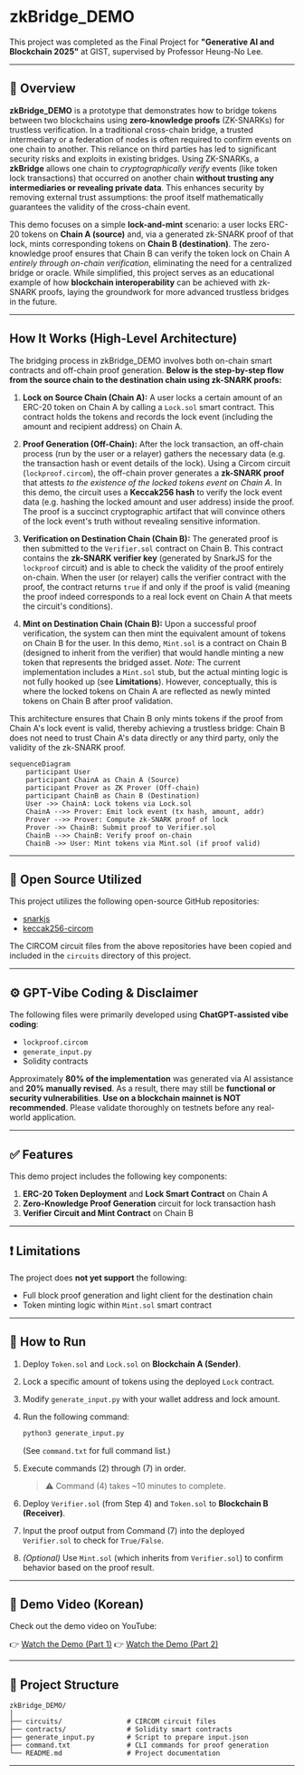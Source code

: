 # zkBridge_DEMO

This project was completed as the Final Project for **"Generative AI and Blockchain 2025"** at GIST, supervised by Professor Heung-No Lee.

---

## 🔗 Overview

**zkBridge_DEMO** is a prototype that demonstrates how to bridge tokens between two blockchains using **zero-knowledge proofs** (ZK-SNARKs) for trustless verification. In a traditional cross-chain bridge, a trusted intermediary or a federation of nodes is often required to confirm events on one chain to another. This reliance on third parties has led to significant security risks and exploits in existing bridges. Using ZK-SNARKs, a **zkBridge** allows one chain to *cryptographically verify* events (like token lock transactions) that occurred on another chain **without trusting any intermediaries or revealing private data**. This enhances security by removing external trust assumptions: the proof itself mathematically guarantees the validity of the cross-chain event.

This demo focuses on a simple **lock-and-mint** scenario: a user locks ERC-20 tokens on **Chain A (source)** and, via a generated zk-SNARK proof of that lock, mints corresponding tokens on **Chain B (destination)**. The zero-knowledge proof ensures that Chain B can verify the token lock on Chain A *entirely through on-chain verification*, eliminating the need for a centralized bridge or oracle. While simplified, this project serves as an educational example of how **blockchain interoperability** can be achieved with zk-SNARK proofs, laying the groundwork for more advanced trustless bridges in the future.

---

## How It Works (High-Level Architecture)

The bridging process in zkBridge_DEMO involves both on-chain smart contracts and off-chain proof generation. **Below is the step-by-step flow from the source chain to the destination chain using zk-SNARK proofs:**

1. **Lock on Source Chain (Chain A):** A user locks a certain amount of an ERC-20 token on Chain A by calling a `Lock.sol` smart contract. This contract holds the tokens and records the lock event (including the amount and recipient address) on Chain A.

2. **Proof Generation (Off-Chain):** After the lock transaction, an off-chain process (run by the user or a relayer) gathers the necessary data (e.g. the transaction hash or event details of the lock). Using a Circom circuit (`lockproof.circom`), the off-chain prover generates a **zk-SNARK proof** that attests *to the existence of the locked tokens event on Chain A*. In this demo, the circuit uses a **Keccak256 hash** to verify the lock event data (e.g. hashing the locked amount and user address) inside the proof. The proof is a succinct cryptographic artifact that will convince others of the lock event's truth without revealing sensitive information.

3. **Verification on Destination Chain (Chain B):** The generated proof is then submitted to the `Verifier.sol` contract on Chain B. This contract contains the **zk-SNARK verifier key** (generated by SnarkJS for the `lockproof` circuit) and is able to check the validity of the proof entirely on-chain. When the user (or relayer) calls the verifier contract with the proof, the contract returns `true` if and only if the proof is valid (meaning the proof indeed corresponds to a real lock event on Chain A that meets the circuit's conditions).

4. **Mint on Destination Chain (Chain B):** Upon a successful proof verification, the system can then mint the equivalent amount of tokens on Chain B for the user. In this demo, `Mint.sol` is a contract on Chain B (designed to inherit from the verifier) that would handle minting a new token that represents the bridged asset. *Note:* The current implementation includes a `Mint.sol` stub, but the actual minting logic is not fully hooked up (see **Limitations**). However, conceptually, this is where the locked tokens on Chain A are reflected as newly minted tokens on Chain B after proof validation.

This architecture ensures that Chain B only mints tokens if the proof from Chain A's lock event is valid, thereby achieving a trustless bridge: Chain B does not need to trust Chain A's data directly or any third party, only the validity of the zk-SNARK proof.

```mermaid
sequenceDiagram
    participant User
    participant ChainA as Chain A (Source)
    participant Prover as ZK Prover (Off-chain)
    participant ChainB as Chain B (Destination)
    User ->> ChainA: Lock tokens via Lock.sol  
    ChainA -->> Prover: Emit lock event (tx hash, amount, addr)  
    Prover -->> Prover: Compute zk-SNARK proof of lock  
    Prover ->> ChainB: Submit proof to Verifier.sol  
    ChainB -->> ChainB: Verify proof on-chain  
    ChainB ->> User: Mint tokens via Mint.sol (if proof valid)
```

---

## 🧩 Open Source Utilized

This project utilizes the following open-source GitHub repositories:

- [snarkjs](https://github.com/iden3/snarkjs)
- [keccak256-circom](https://github.com/vocdoni/keccak256-circom)

The CIRCOM circuit files from the above repositories have been copied and included in the `circuits` directory of this project.

---

## ⚙️ GPT-Vibe Coding & Disclaimer

The following files were primarily developed using **ChatGPT-assisted vibe coding**:

- `lockproof.circom`
- `generate_input.py`
- Solidity contracts

Approximately **80% of the implementation** was generated via AI assistance and **20% manually revised**. As a result, there may still be **functional or security vulnerabilities**. **Use on a blockchain mainnet is NOT recommended**. Please validate thoroughly on testnets before any real-world application.

---

## ✅ Features

This demo project includes the following key components:

1. **ERC-20 Token Deployment** and **Lock Smart Contract** on Chain A  
2. **Zero-Knowledge Proof Generation** circuit for lock transaction hash  
3. **Verifier Circuit and Mint Contract** on Chain B

---

## ❗ Limitations

The project does **not yet support** the following:

- Full block proof generation and light client for the destination chain  
- Token minting logic within `Mint.sol` smart contract

---

## 🚀 How to Run

1. Deploy `Token.sol` and `Lock.sol` on **Blockchain A (Sender)**.
2. Lock a specific amount of tokens using the deployed `Lock` contract.
3. Modify `generate_input.py` with your wallet address and lock amount.
4. Run the following command:

   ```bash
   python3 generate_input.py
   ```

   (See `command.txt` for full command list.)

5. Execute commands (2) through (7) in order.  
   > ⚠️ Command (4) takes ~10 minutes to complete.

6. Deploy `Verifier.sol` (from Step 4) and `Token.sol` to **Blockchain B (Receiver)**.
7. Input the proof output from Command (7) into the deployed `Verifier.sol` to check for `True/False`.
8. _(Optional)_ Use `Mint.sol` (which inherits from `Verifier.sol`) to confirm behavior based on the proof result.

---

## 🎥 Demo Video (Korean)

Check out the demo video on YouTube:

👉 [Watch the Demo (Part 1)](https://youtu.be/COa2lm1Bgr4)
👉 [Watch the Demo (Part 2)](https://youtu.be/4rm2FhoOV0o)

---

## 📁 Project Structure

```
zkBridge_DEMO/
│
├── circuits/                # CIRCOM circuit files
├── contracts/               # Solidity smart contracts
├── generate_input.py        # Script to prepare input.json
├── command.txt              # CLI commands for proof generation
└── README.md                # Project documentation
```
---

